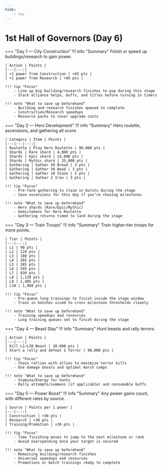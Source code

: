 ```yaml
---
hide:
    - toc
---
```


# 1st Hall of Governors (Day 6)

=== "Day 1 — City Construction"
    !!! info "Summary"
        Finish or speed up buildings/research to gain power.

    

    | Action | Points |
    |---|---:|
    | +1 power from Construction | +45 pts |
    | +1 power from Research | +45 pts |

    !!! tip "Focus"
        - Line up big building/research finishes to pop during this stage
        - Stack alliance helps, buffs, and titles before turning in timers

    !!! note "What to save up beforehand"
        - Building and research finishes queued to complete
        - Construction/Research speedups
        - Resource packs to cover upgrade costs

=== "Day 2 — Hero Development"
    !!! info "Summary"
        Hero roulette, ascensions, and gathering all score.

    

    | Category | Item | Points |
    |---|---|---:|
    | Roulette | Play Hero Roulette | 90,000 pts |
    | Shards | Rare shard | 4,000 pts |
    | Shards | Epic shard | 14,000 pts |
    | Shards | Mythic shard | 35,000 pts |
    | Gathering | Gather 50 Bread | 3 pts |
    | Gathering | Gather 50 Wood | 3 pts |
    | Gathering | Gather 10 Stone | 3 pts |
    | Gathering | Gather 2 Iron | 3 pts |

    !!! tip "Focus"
        - Pre‑farm gathering to claim in bursts during the stage
        - Save ascensions for this day if you’re chasing milestones

    !!! note "What to save up beforehand"
        - Hero shards (Rare/Epic/Mythic)
        - Gems/tokens for Hero Roulette
        - Gathering returns timed to land during the stage

=== "Day 3 — Train Troops"
    !!! info "Summary"
        Train higher‑tier troops for more points.

    

    | Tier | Points |
    |---|---:|
    | L1 | 90 pts |
    | L2 | 120 pts |
    | L3 | 180 pts |
    | L4 | 265 pts |
    | L5 | 385 pts |
    | L6 | 595 pts |
    | L7 | 830 pts |
    | L8 | 1,130 pts |
    | L9 | 1,485 pts |
    | L10 | 1,960 pts |

    !!! tip "Focus"
        - Pre‑queue long trainings to finish inside the stage window
        - Train in batches sized to cross milestone thresholds cleanly

    !!! note "What to save up beforehand"
        - Training speedups and resources
        - Long training queues set to finish during the stage

=== "Day 4 — Beast Slay"
    !!! info "Summary"
        Hunt beasts and rally terrors.

    

    | Action | Points |
    |---|---:|
    | Kill L1–L30 Beast | 30,000 pts |
    | Start a rally and defeat 1 Terror | 90,000 pts |

    !!! tip "Focus"
        - Chain rallies with allies to maximize terror kills
        - Use damage boosts and optimal march comps

    !!! note "What to save up beforehand"
        - Stamina/Energy for hunts
        - Rally attempts/summons (if applicable) and consumable buffs

=== "Day 5 — Power Boost"
    !!! info "Summary"
        Any power gains count, with different rates by source.

    

    | Source | Points per 1 power |
    |---|---:|
    | Construction | +30 pts |
    | Research | +30 pts |
    | Training/Promotion | +20 pts |

    !!! tip "Focus"
        - Time finishing moves to jump to the next milestone or rank
        - Avoid overspending once your target is secured

    !!! note "What to save up beforehand"
        - Remaining building/research finishes
        - Universal speedups and resources
        - Promotions or batch trainings ready to complete
